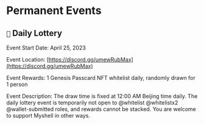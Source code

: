 # Permanent Events

## `🎉` Daily Lottery

Event Start Date: April 25, 2023

Event Location: [https://discord.gg/umewRubMax](https://discord.gg/umewRubMax)

Event Rewards: 1 Genesis Passcard NFT whitelist daily, randomly drawn for 1 person

Event Description: The draw time is fixed at 12:00 AM Beijing time daily. The daily lottery event is temporarily not open to @whitelist @whitelistx2 @wallet-submitted roles, and rewards cannot be stacked. You are welcome to support Myshell in other ways.
